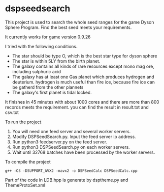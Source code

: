 # dspseedsearch
This project is used to search the whole seed ranges for the game Dyson Sphere Program. Find the best seed meets your requirements.

It currently works for game version 0.9.26

I tried with the following conditions.
- The star should be type O, which is the best star type for dyson sphere
- The star is within 5LY from the birth planet.
- The galaxy contains all kinds of rare resources except mono mag ore, including sulphuric acid
- The galaxy has at least one Gas planet which produces hydrogen and deuterium. hydrogen is much useful than fire ice, because fire ice can be gatherd from the other plannets
- The galaxy's first planet is tidal locked.

It finishes in 45 minutes with about 1000 cores and there are more than 800 records meets the requirement. you can find the result in result.txt and csv.txt

To run the project
 1. You will need one feed server and several worker servers. 
 2. Modify DSPSeedSearch.py. Input the feed server ip address. 
 3. Run python3 feedserver.py on the feed server. 
 4. Run python3 DSPSeedSearch.py on each worker servers.
 5. Wait until 32768 batches have been processed by the worker servers. 

To compile the project

    g++ -O3 -DSUPPORT_AVX2 -mavx2 -o DSPSeedCalc DSPSeedCalc.cpp

Part of the code in LDB.hpp is generate by dsptheme.py and ThemeProtoSet.xml




